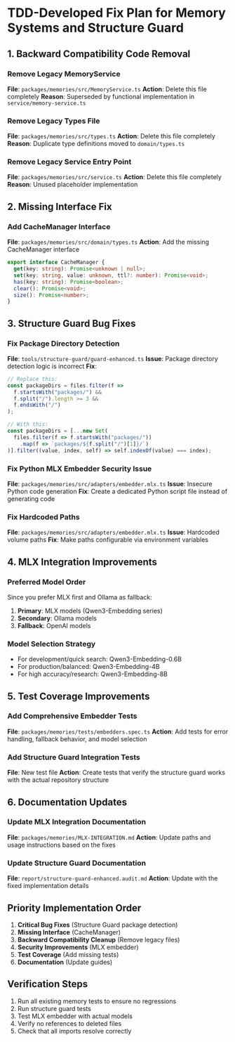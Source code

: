 # TDD-Developed Fix Plan for Memory Systems and Structure Guard

## 1. Backward Compatibility Code Removal

### Remove Legacy MemoryService
**File**: `packages/memories/src/MemoryService.ts`
**Action**: Delete this file completely
**Reason**: Superseded by functional implementation in `service/memory-service.ts`

### Remove Legacy Types File
**File**: `packages/memories/src/types.ts`
**Action**: Delete this file completely
**Reason**: Duplicate type definitions moved to `domain/types.ts`

### Remove Legacy Service Entry Point
**File**: `packages/memories/src/service.ts`
**Action**: Delete this file completely
**Reason**: Unused placeholder implementation

## 2. Missing Interface Fix

### Add CacheManager Interface
**File**: `packages/memories/src/domain/types.ts`
**Action**: Add the missing CacheManager interface
```typescript
export interface CacheManager {
  get(key: string): Promise<unknown | null>;
  set(key: string, value: unknown, ttl?: number): Promise<void>;
  has(key: string): Promise<boolean>;
  clear(): Promise<void>;
  size(): Promise<number>;
}
```

## 3. Structure Guard Bug Fixes

### Fix Package Directory Detection
**File**: `tools/structure-guard/guard-enhanced.ts`
**Issue**: Package directory detection logic is incorrect
**Fix**: 
```typescript
// Replace this:
const packageDirs = files.filter(f => 
  f.startsWith("packages/") && 
  f.split("/").length >= 3 && 
  f.endsWith("/")
);

// With this:
const packageDirs = [...new Set(
  files.filter(f => f.startsWith("packages/"))
    .map(f => `packages/${f.split("/")[1]}/`)
)].filter((value, index, self) => self.indexOf(value) === index);
```

### Fix Python MLX Embedder Security Issue
**File**: `packages/memories/src/adapters/embedder.mlx.ts`
**Issue**: Insecure Python code generation
**Fix**: Create a dedicated Python script file instead of generating code

### Fix Hardcoded Paths
**File**: `packages/memories/src/adapters/embedder.mlx.ts`
**Issue**: Hardcoded volume paths
**Fix**: Make paths configurable via environment variables

## 4. MLX Integration Improvements

### Preferred Model Order
Since you prefer MLX first and Ollama as fallback:
1. **Primary**: MLX models (Qwen3-Embedding series)
2. **Secondary**: Ollama models
3. **Fallback**: OpenAI models

### Model Selection Strategy
- For development/quick search: Qwen3-Embedding-0.6B
- For production/balanced: Qwen3-Embedding-4B
- For high accuracy/research: Qwen3-Embedding-8B

## 5. Test Coverage Improvements

### Add Comprehensive Embedder Tests
**File**: `packages/memories/tests/embedders.spec.ts`
**Action**: Add tests for error handling, fallback behavior, and model selection

### Add Structure Guard Integration Tests
**File**: New test file
**Action**: Create tests that verify the structure guard works with the actual repository structure

## 6. Documentation Updates

### Update MLX Integration Documentation
**File**: `packages/memories/MLX-INTEGRATION.md`
**Action**: Update paths and usage instructions based on the fixes

### Update Structure Guard Documentation
**File**: `report/structure-guard-enhanced.audit.md`
**Action**: Update with the fixed implementation details

## Priority Implementation Order

1. **Critical Bug Fixes** (Structure Guard package detection)
2. **Missing Interface** (CacheManager)
3. **Backward Compatibility Cleanup** (Remove legacy files)
4. **Security Improvements** (MLX embedder)
5. **Test Coverage** (Add missing tests)
6. **Documentation** (Update guides)

## Verification Steps

1. Run all existing memory tests to ensure no regressions
2. Run structure guard tests
3. Test MLX embedder with actual models
4. Verify no references to deleted files
5. Check that all imports resolve correctly